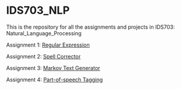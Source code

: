 # IDS703_NLP
This is the repository for all the assignments and projects in IDS703: Natural_Language_Processing


Assignment 1: [Regular Expression](https://github.com/YZhu0225/IDS703_Natural_Language_Processing/tree/main/Regular%20Expression)

Assignment 2: [Spell Corrector](https://github.com/YZhu0225/IDS703_Natural_Language_Processing/tree/main/Spell%20Corrector)

Assignment 3: [Markov Text Generator](https://github.com/YZhu0225/IDS703_Natural_Language_Processing/tree/main/Markov%20Text%20Generator)

Assignment 4: [Part-of-speech Tagging](https://github.com/YZhu0225/IDS703_Natural_Language_Processing/tree/main/Part-of-speech%20Tagging)
